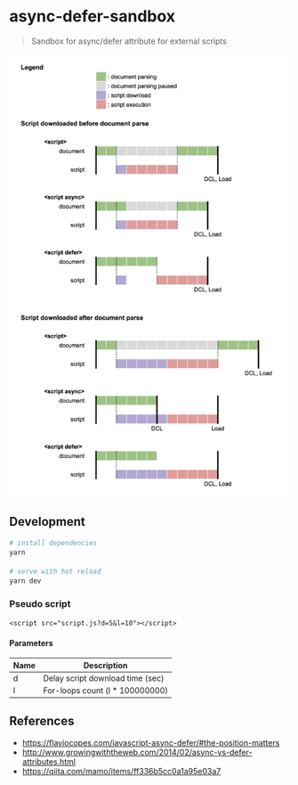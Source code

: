 # async-defer-sandbox

> Sandbox for async/defer attribute for external scripts

![screenshot](./graph.png)

## Development
``` bash
# install dependencies
yarn

# serve with hot reload
yarn dev
```

### Pseudo script
```
<script src="script.js?d=5&l=10"></script>
```
#### Parameters
| Name | Description |
| ---- | ---- |
| d | Delay script download time (sec) |
| l | For-loops count (l * 100000000) |

## References
* https://flaviocopes.com/javascript-async-defer/#the-position-matters
* http://www.growingwiththeweb.com/2014/02/async-vs-defer-attributes.html
* https://qiita.com/mamo/items/ff336b5cc0a1a95e03a7

